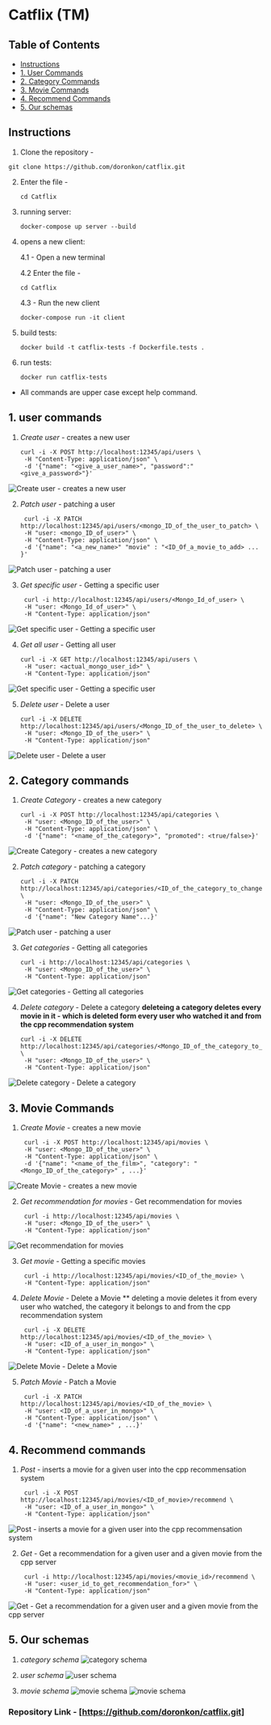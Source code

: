 # Catflix (TM)

## Table of Contents
- [Instructions](#instructions)
- [1. User Commands](#1-user-commands)
- [2. Category Commands](#2-category-commands)
- [3. Movie Commands](#3-movie-commands)
- [4. Recommend Commands](#4-recommend-commands)
- [5. Our schemas](#5-Our-schemas)

## Instructions

1. Clone the repository -
  ```
  git clone https://github.com/doronkon/catflix.git
  ```
2. Enter the file -
   ```
   cd Catflix
   ```
3. running server:
   ```
   docker-compose up server --build
   ```
4. opens a new client:

   4.1 - Open a new terminal
   
   4.2 Enter the file -
   ```
   cd Catflix
   ```
   4.3 - Run the new client
   ```
   docker-compose run -it client
   ```
5. build tests:
   ```
   docker build -t catflix-tests -f Dockerfile.tests .
   ```
6. run tests:
   ```
   docker run catflix-tests
   ```
* All commands are upper case except help command.

## 1. user commands

1. *Create user* - creates a new user
   ```
   curl -i -X POST http://localhost:12345/api/users \
    -H "Content-Type: application/json" \
    -d '{"name": "<give_a_user_name>", "password":"<give_a_password>"}'
   ```
![*Create user* - creates a new user](./photos/create-user.png)

2. *Patch user* - patching a user
   ```
    curl -i -X PATCH http://localhost:12345/api/users/<mongo_ID_of_the_user_to_patch> \
    -H "user: <mongo_ID_of_user>" \
    -H "Content-Type: application/json" \
    -d '{"name": "<a_new_name>" "movie" : "<ID_Of_a_movie_to_add> ... }'
   ```
![*Patch user* - patching a user](./photos/patch-user.png)

3. *Get specific user* - Getting a specific user
   ```
    curl -i http://localhost:12345/api/users/<Mongo_Id_of_user> \
    -H "user: <Mongo_Id_of_user>" \
    -H "Content-Type: application/json"
   ```
![*Get specific user* - Getting a specific user](./photos/get-specific-user.png)

4. *Get all user* - Getting all user
   ```
   curl -i -X GET http://localhost:12345/api/users \
    -H "user: <actual_mongo_user_id>" \
    -H "Content-Type: application/json"
   ```
![*Get specific user* - Getting a specific user](./photos/get-user.png)

5. *Delete user* - Delete a user
   ```
   curl -i -X DELETE http://localhost:12345/api/users/<Mongo_ID_of_the_user_to_delete> \
    -H "user: <Mongo_ID_of_the_user>" \
    -H "Content-Type: application/json"
   ```
![*Delete user* - Delete a user](./photos/delete-user.png)

## 2. Category commands

1. *Create Category* - creates a new category
   ```
   curl -i -X POST http://localhost:12345/api/categories \
    -H "user: <Mongo_ID_of_the_user>" \
    -H "Content-Type: application/json" \
    -d '{"name": "<name_of_the_category>", "promoted": <true/false>}'
   ```
![*Create Category* - creates a new category ](./photos/create-category.png)

2. *Patch category* - patching a category
   ```
   curl -i -X PATCH http://localhost:12345/api/categories/<ID_of_the_category_to_change> \
    -H "user: <Mongo_ID_of_the_user>" \
    -H "Content-Type: application/json" \
    -d '{"name": "New Category Name"...}'
   ```
![*Patch user* - patching a user](./photos/patch-category.png)

3. *Get categories* - Getting all categories
   ```
   curl -i http://localhost:12345/api/categories \
    -H "user: <Mongo_ID_of_the_user>" \
    -H "Content-Type: application/json"
   ```
![*Get categories* - Getting all categories](./photos/get-category.png)

4. *Delete category* - Delete a category **deleteing a category deletes every movie in it - which is deleted form every user who watched it and from the cpp recommendation system**
   ```
   curl -i -X DELETE http://localhost:12345/api/categories/<Mongo_ID_of_the_category_to_delete> \
    -H "user: <Mongo_ID_of_the_user>" \
    -H "Content-Type: application/json"
   ```
![*Delete category* - Delete a category](./photos/delete-category.png)

## 3. Movie Commands

1. *Create Movie* - creates a new movie
   ```
    curl -i -X POST http://localhost:12345/api/movies \    
    -H "user: <Mongo_ID_of_the_user>" \
    -H "Content-Type: application/json" \
    -d '{"name": "<name_of_the_film>", "category": "<Mongo_ID_of_the_category>" , ...}'
   ```
![*Create Movie* - creates a new movie ](./photos/create-movie.png)

2. *Get recommendation for movies* - Get recommendation for movies
   ```
    curl -i http://localhost:12345/api/movies \    
    -H "user: <Mongo_ID_of_the_user>" \
    -H "Content-Type: application/json"
   ```
![Get recommendation for movies](./photos/get-movie.png)

3. *Get movie* - Getting a specific movies
   ```
    curl -i http://localhost:12345/api/movies/<ID_of_the_movie> \    
    -H "Content-Type: application/json"
   ```

4. *Delete Movie* - Delete a Movie ** deleting a movie deletes it from every user who watched, the category it belongs to and from the cpp recommendation system
   ```
    curl -i -X DELETE http://localhost:12345/api/movies/<ID_of_the_movie> \
    -H "user: <ID_of_a_user_in_mongo>" \
    -H "Content-Type: application/json"
   ```
![*Delete Movie* - Delete a Movie](./photos/delete-movie.png)

5. *Patch Movie* - Patch a Movie
   ```
    curl -i -X PATCH http://localhost:12345/api/movies/<ID_of_the_movie> \
    -H "user: <ID_of_a_user_in_mongo>" \
    -H "Content-Type: application/json" \
    -d '{"name": "<new_name>" , ...}'
   ```

## 4. Recommend commands

1. *Post* - inserts a movie for a given user into the cpp recommensation system
   ```
    curl -i -X POST http://localhost:12345/api/movies/<ID_of_movie>/recommend \
    -H "user: <ID_of_a_user_in_mongo>" \
    -H "Content-Type: application/json"

   ```
![*Post* - inserts a movie for a given user into the cpp recommensation system](./photos/recommend-post.png)

2. *Get* - Get a recommendation for a given user and a given movie from the cpp server
   ```
    curl -i http://localhost:12345/api/movies/<movie_id>/recommend \
    -H "user: <user_id_to_get_recommendation_for>" \
    -H "Content-Type: application/json"
   ```
![*Get* - Get a recommendation for a given user and a given movie from the cpp server](./photos/get-recommendation.png)


## 5. Our schemas
1. *category schema*
![*category schema*](./photos/category-schema.png)

2. *user schema*
![*user schema*](./photos/user-schema.png)

3. *movie schema*
![*movie schema*](./photos/movie-schema.png)
![*movie schema*](./photos/movie-schema2.png)
   
### Repository Link - [https://github.com/doronkon/catflix.git]
